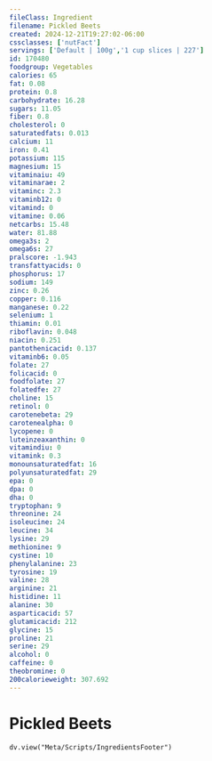 ```yaml
---
fileClass: Ingredient
filename: Pickled Beets
created: 2024-12-21T19:27:02-06:00
cssclasses: ['nutFact']
servings: ['Default | 100g','1 cup slices | 227']
id: 170480
foodgroup: Vegetables
calories: 65
fat: 0.08
protein: 0.8
carbohydrate: 16.28
sugars: 11.05
fiber: 0.8
cholesterol: 0
saturatedfats: 0.013
calcium: 11
iron: 0.41
potassium: 115
magnesium: 15
vitaminaiu: 49
vitaminarae: 2
vitaminc: 2.3
vitaminb12: 0
vitamind: 0
vitamine: 0.06
netcarbs: 15.48
water: 81.88
omega3s: 2
omega6s: 27
pralscore: -1.943
transfattyacids: 0
phosphorus: 17
sodium: 149
zinc: 0.26
copper: 0.116
manganese: 0.22
selenium: 1
thiamin: 0.01
riboflavin: 0.048
niacin: 0.251
pantothenicacid: 0.137
vitaminb6: 0.05
folate: 27
folicacid: 0
foodfolate: 27
folatedfe: 27
choline: 15
retinol: 0
carotenebeta: 29
carotenealpha: 0
lycopene: 0
luteinzeaxanthin: 0
vitamindiu: 0
vitamink: 0.3
monounsaturatedfat: 16
polyunsaturatedfat: 29
epa: 0
dpa: 0
dha: 0
tryptophan: 9
threonine: 24
isoleucine: 24
leucine: 34
lysine: 29
methionine: 9
cystine: 10
phenylalanine: 23
tyrosine: 19
valine: 28
arginine: 21
histidine: 11
alanine: 30
asparticacid: 57
glutamicacid: 212
glycine: 15
proline: 21
serine: 29
alcohol: 0
caffeine: 0
theobromine: 0
200calorieweight: 307.692
---
```


# Pickled Beets

```dataviewjs
dv.view("Meta/Scripts/IngredientsFooter")
```